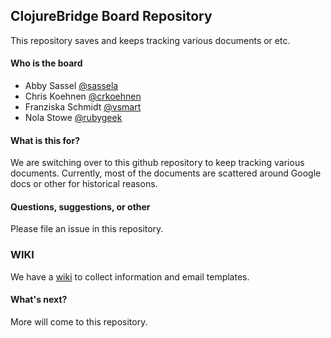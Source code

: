 ## ClojureBridge Board Repository

This repository saves and keeps tracking various documents or etc.

#### Who is the board

- Abby Sassel [@sassela](https://github.com/sassela)
- Chris Koehnen [@crkoehnen](https://github.com/crkoehnen)
- Franziska Schmidt [@vsmart](https://github.com/vsmart)
- Nola Stowe [@rubygeek](https://github.com/rubygeek)

#### What is this for?

We are switching over to this github repository to keep tracking various
documents. Currently, most of the documents are scattered around
Google docs or other for historical reasons.


#### Questions, suggestions, or other

Please file an issue in this repository.

### WIKI
We have a [wiki](https://github.com/ClojureBridge/board/wiki) to collect information and email templates. 

#### What's next?

More will come to this repository.




